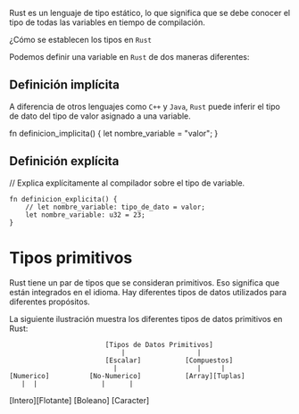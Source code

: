 Rust es un lenguaje de tipo estático, lo que significa que se debe conocer
el tipo de todas las variables en tiempo de compilación.

¿Cómo se establecen los tipos en `Rust`

Podemos definir una variable en `Rust` de dos maneras diferentes:

## Definición implícita

A diferencia de otros lenguajes como `C++` y `Java`, `Rust` puede inferir
el tipo de dato del tipo de valor asignado a una variable.

fn definicion_implicita() {
	let nombre_variable = "valor";
}

## Definición explícita

// Explica explícitamente al compilador sobre el tipo de variable.

```rust, editable
fn definicion_explicita() {
	// let nombre_variable: tipo_de_dato = valor;
	let nombre_variable: u32 = 23;
}
```

# Tipos primitivos

Rust tiene un par de tipos que se consideran primitivos. Eso significa que están
integrados en el idioma. Hay diferentes tipos de datos utilizados para diferentes propósitos.

La siguiente ilustración muestra los diferentes tipos de datos primitivos en Rust:



							[Tipos de Datos Primitivos]
								|				   |
							[Escalar]			[Compuestos]
							  |					   |	 |
	[Numerico]		 	[No-Numerico]			[Array][Tuplas]
	   |  |		           |	  |
 [Intero][Flotante]	 [Boleano] [Caracter]